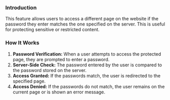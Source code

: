 


### Introduction

This feature allows users to access a different page on the website if the password they enter matches the one specified on the server. This is useful for protecting sensitive or restricted content.

### How It Works

1. **Password Verification:** When a user attempts to access the protected page, they are prompted to enter a password.
2. **Server-Side Check:** The password entered by the user is compared to the password stored on the server.
3. **Access Granted:** If the passwords match, the user is redirected to the specified page.
4. **Access Denied:** If the passwords do not match, the user remains on the current page or is shown an error message.

